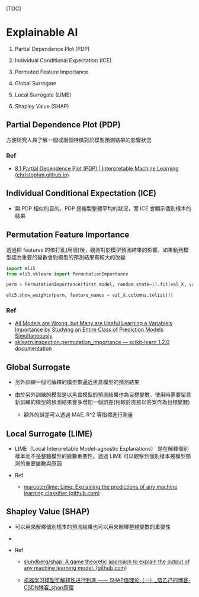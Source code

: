 [TOC]

# Explainable AI

1. Partial Dependence Plot (PDP)

2. Individual Conditional Expectation (ICE)  

3. Permuted Feature Importance  

4. Global Surrogate  

5. Local Surrogate (LIME)  

6. Shapley Value (SHAP)

## Partial Dependence Plot (PDP)

方便研究人員了解一個或兩個特徵對於模型預測結果的影響狀況

### Ref

- [8.1 Partial Dependence Plot (PDP) | Interpretable Machine Learning (christophm.github.io)](https://christophm.github.io/interpretable-ml-book/pdp.html)



## Individual Conditional Expectation (ICE)

- 與 PDP 相似的目的。PDP 是繪製整體平均的狀況，而 ICE 會顯示個別樣本的結果





## Permutation Feature Importance

透過把 features 的值打亂(用壞)後，觀測對於模型預測結果的影響。如果動到模型認為重要的變數會對模型的預測結果有較大的改變

```python
import eli5
from eli5.sklearn import PermutationImportance

perm = PermutationImportance(first_model, random_state=1).fit(val_X, val_y)

eli5.show_weights(perm, feature_names = val_X.columns.tolist())
```

### Ref

- [All Models are Wrong, but Many are Useful Learning a Variable’s Importance by Studying an Entire Class of Prediction Models Simultaneously](https://arxiv.org/pdf/1801.01489.pdf)
- [sklearn.inspection.permutation_importance — scikit-learn 1.2.0 documentation](https://scikit-learn.org/stable/modules/generated/sklearn.inspection.permutation_importance.html#sklearn.inspection.permutation_importance)



## Global Surrogate

- 另外訓練一個可解釋的模型來逼近黑盒模型的預測結果

- 由於另外訓練的模型是以黑盒模型的預測結果作為目標變數，使用時需要留意新訓練的模型的預測結果會多增加一個誤差(相較於直接以答案作為目標變數)
  
  - 額外的誤差可以透過 MAE, R^2 等指標進行測量

## 

## Local Surrogate (LIME)

- LIME（Local Interpretable Model-agnostic Explanations） 是在解釋個別樣本而不是整體模型的變數重要性。透過 LIME 可以觀察到個別樣本被模型預測的重要變數與原因

- Ref
  
  - [marcotcr/lime: Lime: Explaining the predictions of any machine learning classifier (github.com)](https://github.com/marcotcr/lime)

## Shapley Value (SHAP)

- 可以用來解釋個別樣本的預測結果也可以用來解釋整體變數的重要性

- 

- Ref
  
  - [slundberg/shap: A game theoretic approach to explain the output of any machine learning model. (github.com)](https://github.com/slundberg/shap)
  
  - [机器学习模型可解释性进行到底 —— SHAP值理论（一）_悟乙己的博客-CSDN博客_shap原理](https://blog.csdn.net/sinat_26917383/article/details/115400327)
